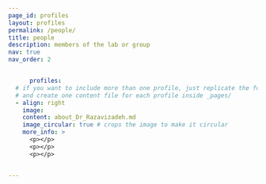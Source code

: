 ```yaml
---
page_id: profiles
layout: profiles
permalink: /people/
title: people
description: members of the lab or group
nav: true
nav_order: 2


      profiles:
  # if you want to include more than one profile, just replicate the following block
  # and create one content file for each profile inside _pages/
  - align: right
    image: 
    content: about_Dr_Razavizadeh.md
    image_circular: true # crops the image to make it circular
    more_info: >
      <p></p>
      <p></p>
      <p></p>


---
```

